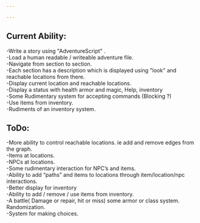```yaml
---

---
```


Current Ability:
----------------
-Write a story using "AdventureScript" .  
-Load a human readable / writeable adventure file.  
-Navigate from section to section.  
-Each section has a description which is displayed using "look" and reachable locations from there.  
-Display current location and reachable locations.  
-Display a status with health armor and magic, Help, inventory   
-Some Rudimentary system for accepting commands (Blocking ?)  
-Use items from inventory.  
-Rudiments of an inventory system.

ToDo:
------------
-More ability to control reachable locations. ie add and remove edges from the graph.  
-Items at locations.  
-NPCs at locations.  
-Some rudimentary interaction for NPC’s and items.   
-Ability to add “paths” and items to locations through item/location/npc interactions.  
-Better display for inventory  
-Ability to add / remove / use items from inventory.  
-A battle( Damage or repair, hit or miss) some armor or class system. Randomization.  
-System for making choices.
